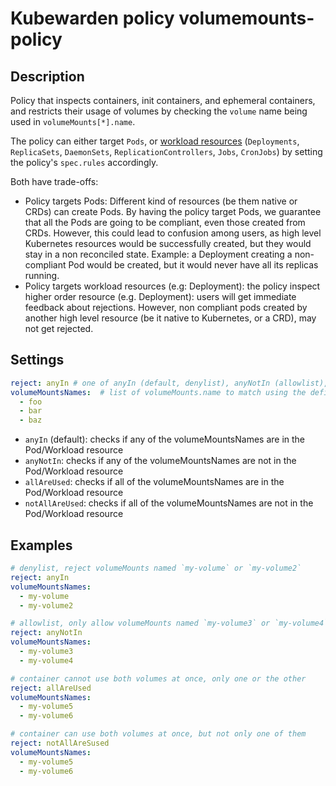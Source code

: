 # Kubewarden policy volumemounts-policy

## Description

Policy that inspects containers, init containers, and ephemeral containers, and
restricts their usage of volumes by  checking the `volume` name being used in
`volumeMounts[*].name`.

The policy can either target `Pods`, or [workload
resources](https://kubernetes.io/docs/concepts/workloads/) (`Deployments`,
`ReplicaSets`, `DaemonSets`, `ReplicationControllers`, `Jobs`, `CronJobs`) by
setting the policy's `spec.rules` accordingly.

Both have trade-offs:
* Policy targets Pods: Different kind of resources (be them native or CRDs) can
  create Pods. By having the policy target Pods, we guarantee that all the Pods
  are going to be compliant, even those created from CRDs.
  However, this could lead to confusion among users, as high level Kubernetes
  resources would be successfully created, but they would stay in a non
  reconciled state. Example: a Deployment creating a non-compliant Pod would be
  created, but it would never have all its replicas running.
* Policy targets workload resources (e.g: Deployment): the policy inspect higher
  order resource (e.g. Deployment): users will get immediate feedback about
  rejections.
  However, non compliant pods created by another high level resource (be it
  native to Kubernetes, or a CRD), may not get rejected.


## Settings
```yaml
reject: anyIn # one of anyIn (default, denylist), anyNotIn (allowlist), allAreUsed, notAllAreUsed
volumeMountsNames:  # list of volumeMounts.name to match using the defined reject operator
  - foo
  - bar
  - baz
```

- `anyIn` (default): checks if any of the volumeMountsNames are in the Pod/Workload resource
- `anyNotIn`: checks if any of the volumeMountsNames are not in the Pod/Workload resource
- `allAreUsed`: checks if all of the volumeMountsNames are in the Pod/Workload resource
- `notAllAreUsed`: checks if all of the volumeMountsNames are not in the Pod/Workload resource

## Examples

```yaml
# denylist, reject volumeMounts named `my-volume` or `my-volume2`
reject: anyIn
volumeMountsNames:
  - my-volume
  - my-volume2
```

```yaml
# allowlist, only allow volumeMounts named `my-volume3` or `my-volume4`
reject: anyNotIn
volumeMountsNames:
  - my-volume3
  - my-volume4
```

```yaml
# container cannot use both volumes at once, only one or the other
reject: allAreUsed
volumeMountsNames:
  - my-volume5
  - my-volume6
```

```yaml
# container can use both volumes at once, but not only one of them
reject: notAllAreSused
volumeMountsNames:
  - my-volume5
  - my-volume6
```
